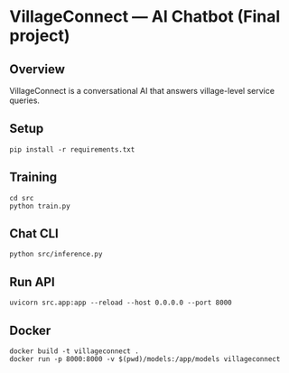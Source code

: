 # VillageConnect — AI Chatbot (Final project)

## Overview
VillageConnect is a conversational AI that answers village-level service queries.

## Setup
```
pip install -r requirements.txt
```

## Training
```
cd src
python train.py
```

## Chat CLI
```
python src/inference.py
```

## Run API
```
uvicorn src.app:app --reload --host 0.0.0.0 --port 8000
```

## Docker
```
docker build -t villageconnect .
docker run -p 8000:8000 -v $(pwd)/models:/app/models villageconnect
```
